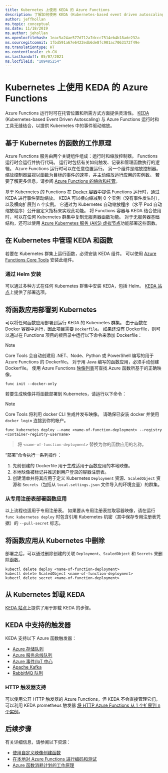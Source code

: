 ```yaml
---
title: Kubernetes 上使用 KEDA 的 Azure Functions
description: 了解如何使用 KEDA (Kubernetes-based event driven autoscaling) 在云中或本地的 Kubernetes 中运行 Azure Functions。
author: jeffhollan
ms.topic: conceptual
ms.date: 11/18/2019
ms.author: jehollan
ms.openlocfilehash: 1eac5a24ae577d712a7dccc7514eb4b18ade232a
ms.sourcegitcommit: 1fbd591a67e6422edb6de8fc901ac7063172f49e
ms.translationtype: HT
ms.contentlocale: zh-CN
ms.lasthandoff: 05/07/2021
ms.locfileid: "109485254"
---
```

# <a name="azure-functions-on-kubernetes-with-keda"></a>Kubernetes 上使用 KEDA 的 Azure Functions

Azure Functions 运行时可在托管位置和所需方式方面提供灵活性。  [KEDA](https://keda.sh) (Kubernetes-based Event Driven Autoscaling) 与 Azure Functions 运行时和工具无缝结合，以提供 Kubernetes 中的事件驱动缩放。

## <a name="how-kubernetes-based-functions-work"></a>基于 Kubernetes 的函数的工作原理

Azure Functions 服务由两个关键组件组成：运行时和缩放控制器。  Functions 运行时会运行并执行代码。  运行时包括有关如何触发、记录和管理函数执行的逻辑。  Azure Functions 运行时可以在任意位置运行。  另一个组件是缩放控制器。  缩放控制器监视以函数为目标的事件的速率，并主动缩放运行应用的实例数。  若要了解更多信息，请参阅 [Azure Functions 的缩放和托管](functions-scale.md)。

基于 Kubernetes 的 Functions 在 [Docker 容器](functions-create-function-linux-custom-image.md)中提供 Functions 运行时，通过 KEDA 进行事件驱动缩放。  KEDA 可以横向缩减到 0 个实例（没有事件发生时），以及横向扩展到 n 个实例。 它通过为 Kubernetes 自动缩放程序（水平 Pod 自动缩放程序）公开自定义指标来实现此功能。  将 Functions 容器与 KEDA 结合使用时，可以在任何 Kubernetes 群集中复制无服务器函数功能。  对于无服务器基础结构，还可以使用 [Azure Kubernetes 服务 (AKS) 虚拟节点](../aks/virtual-nodes-cli.md)功能部署这些函数。

## <a name="managing-keda-and-functions-in-kubernetes"></a>在 Kubernetes 中管理 KEDA 和函数

若要在 Kubernetes 群集上运行函数，必须安装 KEDA 组件。 可以使用 [Azure Functions Core Tools](functions-run-local.md) 安装此组件。

### <a name="installing-with-helm"></a>通过 Helm 安装

可以通过多种方式在任何 Kubernetes 群集中安装 KEDA，包括 Helm。  [KEDA 站点](https://keda.sh/docs/deploy/)上提供了部署选项。

## <a name="deploying-a-function-app-to-kubernetes"></a>将函数应用部署到 Kubernetes

可以将任何函数应用部署到运行 KEDA 的 Kubernetes 群集。  由于函数在 Docker 容器中运行，因此项目需要 `Dockerfile`。  如果还没有 Dockerfile，则可以通过在 Functions 项目的根目录中运行以下命令来添加 Dockerfile：

> [!NOTE]
> Core Tools 会自动创建用 .NET、Node、Python 或 PowerShell 编写的用于 Azure Functions 的 Dockerfile。 对于用 Java 编写的函数应用，必须手动创建 Dockerfile。 使用 Azure Functions [映像列表](https://github.com/Azure/azure-functions-docker)可查找 Azure 函数所基于的正确映像。

```cli
func init --docker-only
```

若要生成映像并将函数部署到 Kubernetes，请运行以下命令：

> [!NOTE]
> Core Tools 将利用 docker CLI 生成并发布映像。 请确保已安装 docker 并使用 `docker login` 连接到你的帐户。

```cli
func kubernetes deploy --name <name-of-function-deployment> --registry <container-registry-username>
```

> 将 `<name-of-function-deployment>` 替换为你的函数应用的名称。

“部署”命令执行一系列操作：
1. 先前创建的 Dockerfile 用于生成适用于函数应用的本地映像。
2. 本地映像被标记并推送到用户登录的容器注册表。
3. 创建清单并将其应用于定义 Kubernetes `Deployment` 资源、`ScaledObject` 资源和 `Secrets`（包括从 `local.settings.json` 文件导入的环境变量）的群集。

### <a name="deploying-a-function-app-from-a-private-registry"></a>从专用注册表部署函数应用

以上流程也适用于专用注册表。  如果要从专用注册表拉取容器映像，请在运行 `func kubernetes deploy` 时包含引用 Kubernetes 机密（其中保存专用注册表凭据）的 `--pull-secret` 标志。

## <a name="removing-a-function-app-from-kubernetes"></a>将函数应用从 Kubernetes 中删除

部署之后，可以通过删除创建的关联 `Deployment`、`ScaledObject` 和 `Secrets` 来删除函数。

```cli
kubectl delete deploy <name-of-function-deployment>
kubectl delete ScaledObject <name-of-function-deployment>
kubectl delete secret <name-of-function-deployment>
```

## <a name="uninstalling-keda-from-kubernetes"></a>从 Kubernetes 卸载 KEDA

[KEDA 站点](https://keda.sh/docs/deploy/)上提供了用于卸载 KEDA 的步骤。

## <a name="supported-triggers-in-keda"></a>KEDA 中支持的触发器

KEDA 支持以下 Azure 函数触发器：

* [Azure 存储队列](functions-bindings-storage-queue.md)
* [Azure 服务总线队列](functions-bindings-service-bus.md)
* [Azure 事件/IoT 中心](functions-bindings-event-hubs.md)
* [Apache Kafka](https://github.com/azure/azure-functions-kafka-extension)
* [RabbitMQ 队列](https://github.com/azure/azure-functions-rabbitmq-extension)

### <a name="http-trigger-support"></a>HTTP 触发器支持

可以使用公开 HTTP 触发器的 Azure Functions，但 KEDA 不会直接管理它们。  可以利用 KEDA prometheus 触发器 [将 HTTP Azure Functions 从 1 个扩展到 n 个实例](https://dev.to/anirudhgarg_99/scale-up-and-down-a-http-triggered-function-app-in-kubernetes-using-keda-4m42)。

## <a name="next-steps"></a>后续步骤
有关详细信息，请参阅以下资源：

* [使用自定义映像创建函数](functions-create-function-linux-custom-image.md)
* [在本地对 Azure Functions 进行编码和测试](functions-develop-local.md)
* [Azure 函数消耗计划的工作原理](functions-scale.md)